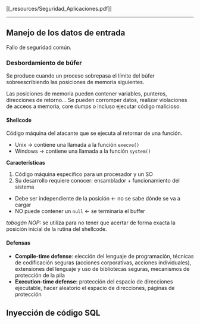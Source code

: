 [[_resources/Seguridad_Aplicaciones.pdf]]

---
## Manejo de los datos de entrada
Fallo de seguridad común.
### Desbordamiento de búfer
Se produce cuando un proceso sobrepasa el límite del búfer sobreescribiendo las posiciones de memoria siguientes.

Las posiciones de memoria pueden contener variables, punteros, direcciones de retorno...
Se pueden corromper datos, realizar violaciones de acceos a memoria, core dumps o incluso ejecutar código malicioso.

#### Shellcode
Código máquina del atacante que se ejecuta al retornar de una función.

- Unix → contiene una llamada a la función `execve()`
- Windows → contiene una llamada a la función `system()`

**Características**
1. Código máquina específico para un procesador y un SO
2. Su desarrollo requiere conocer: ensamblador + funcionamiento del sistema

- Debe ser independiente de la posición ← no se sabe dónde se va a cargar
- NO puede contener un `null` ← se terminaría el buffer

*tobogán NOP:* se utiliza para no tener que acertar de forma exacta la posición inicial de la rutina del shellcode.

#### Defensas
- **Compile-time defense**: elección del lenguaje de programación, técnicas de codificación seguras (acciones corporativas, acciones individuales), extensiones del lenguaje y uso de bibliotecas seguras, mecanismos de protección de la pila
- **Execution-time defense:** protección del espacio de direcciones ejecutable, hacer aleatorio el espacio de direcciones, páginas de protección

## Inyección de código SQL